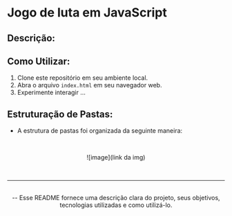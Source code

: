 # Jogo de luta em JavaScript



## Descrição:

## Como Utilizar:

1. Clone este repositório em seu ambiente local.
2. Abra o arquivo `index.html` em seu navegador web.
3. Experimente interagir ... 


## Estruturação de Pastas:

- A estrutura de pastas foi organizada da seguinte maneira:



</br>
<div style="text-align:center;">

![image](link da img)

</br>

---



</br>
--  Esse README fornece uma descrição clara do projeto, seus objetivos, tecnologias utilizadas e como utilizá-lo.

</div>
 


